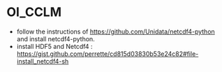 # OI_CCLM
- follow the instructions of https://github.com/Unidata/netcdf4-python  and install netcdf4-python.
- install HDF5 and Netcdf4 : https://gist.github.com/perrette/cd815d03830b53e24c82#file-install_netcdf4-sh

